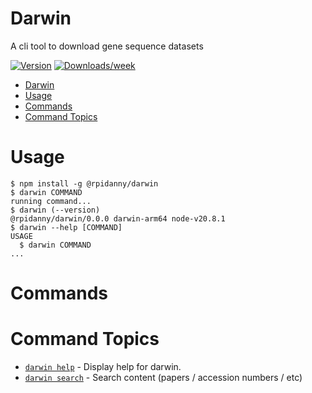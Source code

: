# Darwin

A cli tool to download gene sequence datasets

[![Version](https://img.shields.io/npm/v/darwin.svg)](https://npmjs.org/package/@rpidanny/darwin)
[![Downloads/week](https://img.shields.io/npm/dw/darwin.svg)](https://npmjs.org/package/@rpidanny/darwin)

<!-- toc -->

- [Darwin](#darwin)
- [Usage](#usage)
- [Commands](#commands)
- [Command Topics](#command-topics)
<!-- tocstop -->

# Usage

<!-- usage -->

```sh-session
$ npm install -g @rpidanny/darwin
$ darwin COMMAND
running command...
$ darwin (--version)
@rpidanny/darwin/0.0.0 darwin-arm64 node-v20.8.1
$ darwin --help [COMMAND]
USAGE
  $ darwin COMMAND
...
```

<!-- usagestop -->

# Commands

<!-- commands -->

# Command Topics

- [`darwin help`](docs/help.md) - Display help for darwin.
- [`darwin search`](docs/search.md) - Search content (papers / accession numbers / etc)

<!-- commandsstop -->
